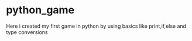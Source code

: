 # python_game
Here i created my first game in python by using basics like print,if,else and type conversions

